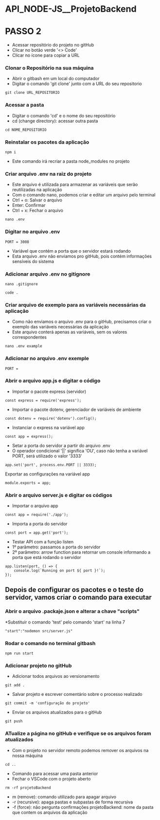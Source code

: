 # API_NODE-JS__ProjetoBackend
# PASSO 2
* Acessar repositório do projeto no gitHub
* Clicar no botão verde '<> Code'
* Clicar no ícone para copiar a URL

### Clonar o Repositório na sua máquina
* Abrir o gitbash em um local do computador 
* Digitar o comando 'git clone' junto com a URL do seu repositorio
```
git clone URL_REPOSITORIO
```

### Acessar a pasta 
* Digitar o comando 'cd' e o nome do seu repositório
* cd (change directory): acessar outra pasta
```
cd NOME_REPOSITORIO
```

### Reinstalar os pacotes da aplicação
```
npm i
```
* Este comando irá recriar a pasta node_modules no projeto

### Criar arquivo .env na raiz do projeto 
* Este arquivo é utilizada para armazenar as variáveis que serão reutilizadas na aplicação
* Com o comando nano, podemos criar e editar um arquivo pelo terminal
* Ctrl + o: Salvar o arquivo
* Enter: Confirmar
* Ctrl + x: Fechar o arquivo

```
nano .env
```

### Digitar no arquivo .env
```
PORT = 3008
```

* Variável que contém a porta que o servidor estará rodando
* Esta arquivo .env não enviamos pro gitHub, pois contém informações sensíveis do sistema

### Adicionar arquivo .env no gitignore
```
nano .gitignore
```

```
code .
```

### Criar arquivo de exemplo para as variáveis necessárias da aplicação

* Como não enviamos o arquivo .env para o gitHub, precisamos criar o exemplo das variáveis necessárias da aplicação
* Este arquivo conterá apenas as variáveis, sem os valores correspondentes
```
nano .env example
```

### Adicionar no arquivo .env exemple
```
PORT =
```

### Abrir o arquivo app.js e digitar o código
* Importar o pacote express (servidor)
```
const express = require('express');
```
* Importar o pacote dotenv, gerenciador de variáveis de ambiente
```
const dotenv = require('dotenv').config();
```
* Instanciar o express na variável app
```
const app = express();
```
* Setar a porta do servidor a partir do arquivo .env
* O operador condicional '||' significa 'OU', caso não tenha a variável PORT, será utilizado o valor '3333'
```
app.set('port', process.env.PORT || 3333);
```
Exportar as configurações na variável app
```
module.exports = app;
```
### Abrir o arquivo server.js e digitar os códigos
* Importar o arquivo app
```
const app = require('./app');
```

* Importa a porta do servidor
```
const port = app.get('port');
```

* Testar API com a função listen
* 1º parâmetro: passamos a porta do servidor
* 2º parâmetro: arrow function para retornar um console informando a porta que está rodando o servidor

```
app.listen(port, () => {
    console.log(`Running on port ${ port }!`);
});
```

## Depois de configurar os pacotes e o teste do servidor, vamos criar o comando para executar

### Abrir o arquivo .packaje.json e alterar a chave "scripts"
*Substituir o comando 'test' pelo comando 'start' na linha 7
```
"start":"nodemon src/server.js"
```

### Rodar o comando no terminal gitbash
```
npm run start
```

### Adicionar projeto no gitHub
* Adicionar todos arquivos ao versionamento
```
git add .
```

* Salvar projeto e escrever comentário sobre o processo realizado
```
git commit -m 'configuração do projeto'
```

* Enviar os arquivos atualizados para o gitHub
```
git push
```

### ATualize a página no gitHub e verifique se os arquivos foram atualizados 
* Com o projeto no servidor remoto podemos remover os arquivos na nossa máquina
```
cd ..
```
* Comando para acessar uma pasta anterior
* Fechar o VSCode com o projeto aberto
```
rm -rf projetoBackend
```

* m (remove): comando utilizado para apagar arquivo
* -r (recursive): apaga pastas e subpastas de forma recursiva
* -f (force): não pergunta confirmações
projetoBackend: nome da pasta que contem os arquivos da aplicação

